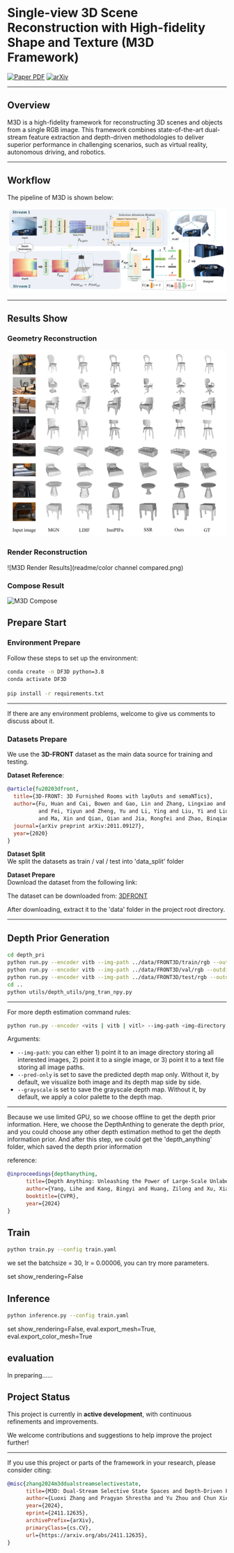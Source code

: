 # Single-view 3D Scene Reconstruction with High-fidelity Shape and Texture (M3D Framework)

[![Paper PDF](https://img.shields.io/badge/Paper-PDF-red)](chrome-extension://efaidnbmnnnibpcajpcglclefindmkaj/https://arxiv.org/pdf/2411.12635)
[![arXiv](https://img.shields.io/badge/arXiv-2411.12635-green)](https://arxiv.org/abs/2411.12635)

---
## Overview

M3D is a high-fidelity framework for reconstructing 3D scenes and objects from a single RGB image. This framework combines state-of-the-art dual-stream feature extraction and depth-driven methodologies to deliver superior performance in challenging scenarios, such as virtual reality, autonomous driving, and robotics.

---
## Workflow
The pipeline of M3D is shown below:

![M3D Reconstruction Process](readme/process.png)

---

## Results Show

### Geometry Reconstruction

![M3D Geometry Compare Results](readme/compare_results.png)

### Render Reconstruction

![M3D Render Results](readme/color channel compared.png)

### Compose Result

![M3D Compose](readme/compare_render.png)

## Prepare Start
### Environment Prepare
Follow these steps to set up the environment:

```bash
conda create -n DF3D python=3.8 
conda activate DF3D

pip install -r requirements.txt
```
---
If there are any environment problems, welcome to give us comments to discuss about it.

### Datasets Prepare

We use the **3D-FRONT** dataset as the main data source for training and testing.

**Dataset Reference**:
```bibtex
@article{fu20203dfront,
  title={3D-FRONT: 3D Furnished Rooms with layOuts and semaNTics},
  author={Fu, Huan and Cai, Bowen and Gao, Lin and Zhang, Lingxiao and Li, Cao and Zeng, Qixun and Sun, Chengyue 
          and Fei, Yiyun and Zheng, Yu and Li, Ying and Liu, Yi and Liu, Peng and Ma, Lin and Weng, Le and Hu, Xiaohang
          and Ma, Xin and Qian, Qian and Jia, Rongfei and Zhao, Binqiang and Zhang, Hao},
  journal={arXiv preprint arXiv:2011.09127},
  year={2020}
}
```
**Dataset Split**  
We split the datasets as train / val / test into 'data_split' folder


**Dataset Prepare**  
Download the dataset from the following link:

The dataset can be downloaded from: [3DFRONT](https://drive.google.com/file/d/1j0n4J7XBqK1np5v7sxZGKBhqMg6qTG4Y/view)

After downloading, extract it to the 'data' folder in the project root directory.

---
## Depth Prior Generation

```bash
cd depth_pri
python run.py --encoder vitb --img-path ../data/FRONT3D/train/rgb --outdir ../depth_anything_png  --pred-only  --grayscale
python run.py --encoder vitb --img-path ../data/FRONT3D/val/rgb --outdir ../depth_anything_png  --pred-only  --grayscale
python run.py --encoder vitb --img-path ../data/FRONT3D/test/rgb --outdir ../depth_anything_png  --pred-only  --grayscale
cd ..
python utils/depth_utils/png_tran_npy.py
```
---
For more depth estimation command rules:
```bash
python run.py --encoder <vits | vitb | vitl> --img-path <img-directory | single-img | txt-file> --outdir <outdir> [--pred-only] [--grayscale]
```
Arguments:
- ``--img-path``: you can either 1) point it to an image directory storing all interested images, 2) point it to a single image, or 3) point it to a text file storing all image paths.
- ``--pred-only`` is set to save the predicted depth map only. Without it, by default, we visualize both image and its depth map side by side.
- ``--grayscale`` is set to save the grayscale depth map. Without it, by default, we apply a color palette to the depth map.
---
Because we use limited GPU, so we choose offline to get the depth prior information.
Here, we choose the DepthAnthing to generate the depth prior, and you could choose any other depth estimation method to get the depth information prior.
And after this step, we could get the 'depth_anything' folder, which saved the depth prior information

reference:
```bibtex
@inproceedings{depthanything,
      title={Depth Anything: Unleashing the Power of Large-Scale Unlabeled Data}, 
      author={Yang, Lihe and Kang, Bingyi and Huang, Zilong and Xu, Xiaogang and Feng, Jiashi and Zhao, Hengshuang},
      booktitle={CVPR},
      year={2024}
}
```

## Train
```bash
python train.py --config train.yaml
```
we set the batchsize = 30, lr = 0.00006, you can try more parameters.

set show_rendering=False

## Inference
```bash
python inference.py --config train.yaml
```

set show_rendering=False, eval.export_mesh=True, eval.export_color_mesh=True


## evaluation
In preparing......


## Project Status

This project is currently in **active development**, with continuous refinements and improvements.


We welcome contributions and suggestions to help improve the project further!

---

If you use this project or parts of the framework in your research, please consider citing:

```bibtex
@misc{zhang2024m3ddualstreamselectivestate,
      title={M3D: Dual-Stream Selective State Spaces and Depth-Driven Framework for High-Fidelity Single-View 3D Reconstruction}, 
      author={Luoxi Zhang and Pragyan Shrestha and Yu Zhou and Chun Xie and Itaru Kitahara},
      year={2024},
      eprint={2411.12635},
      archivePrefix={arXiv},
      primaryClass={cs.CV},
      url={https://arxiv.org/abs/2411.12635}, 
}